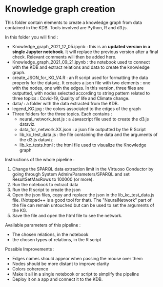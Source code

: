 # Knowledge graph creation

This folder contain elements to create a knowledge graph from data contained in the KDB. Tools involved are Python, R and d3.js.

In this folder you will find :
- Knowledge_graph_2021_12_05.ipynb : this is an **updated version in a single Jupyter notebook**. It will replace the previous version after a final check. Relevant comments will then be added here.
- Knowledge_graph_2021_09_21.ipynb : the notebook used to connect with the KDB and extract relations and data to create the knowledge graph.
- create_JSON_for_KG_V4.R : an R script used for formatting the data properly for the dataviz. It creates a json file with two elements : one with the nodes, one with the edges. In this version, three files are outputted, with nodes selected according to string pattern related to three topics : Covid-19, Quality of life and Climate change.
- data/ : a folder with the data extracted from the KDB. 
- legend_KG.jpg : the colors associated to the edges of the graph
- Three folders for the three topics. Each contains : 
	- neural_network_test.js : a Javascript file used to create the d3.js dataviz. 
	- data_for_network.XX.json : a json file outputted by the R Script
	- lib_kc_test_data.js : the file containing the data and the arguments of the d3.js dataviz
	- lib_kc_tests.html : the html file used to visualize the Knowledge graph


Instructions of the whole pipeline : 
1) Change the SPARQL data extraction limit in the Virtuoso Conductor by going through System Admin/Parameters/SPARQL and set ResultSetMaxRows to 100000 (or more). 
2) Run the notebook to extract data
3) Run the R script to create the json
4) Open the json files, copy and replace the json in the lib_kc_test_data.js file. (Notepad++ is a good tool for that). The "NeuralNetwork" part of the file can remain untouched but can be used to set the arguments of the KG.
5) Save the file and open the html file to see the network. 

Available parameters of this pipeline : 
- The chosen relations, in the notebook
- the chosen types of relations, in the R script

Possible Improvements : 
- Edges names should appear when passing the mouse over them
- Nodes should be more distant to improve clarity
- Colors coherence
- Make it all in a single notebook or script to simplify the pipeline
- Deploy it on a app and connect it to the KDB. 
